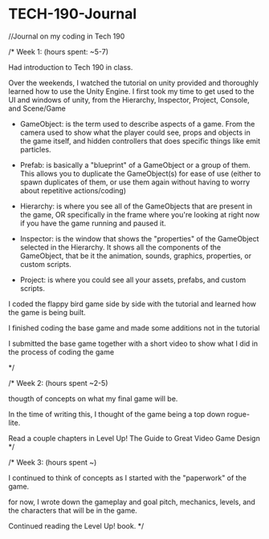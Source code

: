 # TECH-190-Journal
//Journal on my coding in Tech 190

/*
Week 1: (hours spent: ~5-7)

Had introduction to Tech 190 in class.

Over the weekends, I watched the tutorial on unity provided and thoroughly learned how to use the Unity Engine.
I first took my time to get used to the UI and windows of unity, from the Hierarchy, Inspector, Project, Console, and Scene/Game

- GameObject: is the term used to describe aspects of a game. From the camera used to show what the player could see, props and objects in the game itself, and hidden controllers that does specific things like emit particles.

- Prefab: is basically a "blueprint" of a GameObject or a group of them. This allows you to duplicate the GameObject(s) for ease of use (either to spawn duplicates of them, or use them again without having to worry about repetitive actions/coding)

- Hierarchy: is where you see all of the GameObjects that are present in the game, OR specifically in the frame where you're looking at right now if you have the game running and paused it.

- Inspector: is the window that shows the "properties" of the GameObject selected in the Hierarchy. It shows all the components of the GameObject, that be it the animation, sounds, graphics, properties, or custom scripts.

- Project: is where you could see all your assets, prefabs, and custom scripts.

I coded the flappy bird game side by side with the tutorial and learned how the game is being built.

I finished coding the base game and made some additions not in the tutorial

I submitted the base game together with a short video to show what I did in the process of coding the game

*/

/*
Week 2: (hours spent ~2-5)

thougth of concepts on what my final game will be.

In the time of writing this, I thought of the game being a top down rogue-lite.

Read a couple chapters in Level Up! The Guide to Great Video Game Design
*/

/*
Week 3: (hours spent ~)

I continued to think of concepts as I started with the "paperwork" of the game.

for now, I wrote down the gameplay and goal pitch, mechanics, levels, and the characters that will be in the game.

Continued reading the Level Up! book.
*/
